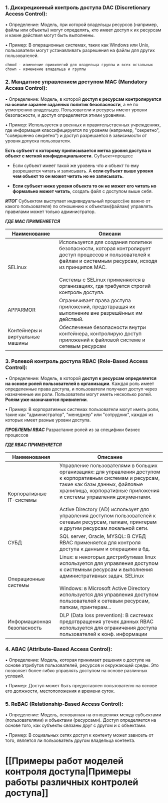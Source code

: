 
### 1. Дискреционный контроль доступа DAC (Discretionary Access Control):

   • Определение: Модель, при которой владельцы ресурсов (например, файлы или объекты) могут определять, кто имеет доступ к их ресурсам и какие действия могут быть выполнены. 

   • Пример: В операционных системах, таких как Windows или Unix, пользователи могут устанавливать разрешения на файлы для других пользователей.

```
chmod - изменение привилегий для владельца группы и всех остальных
chown - изменение владельца и группы
```

### 2. Мандатное управлением доступом MAC (Mandatory Access Control):

   • Определение: Модель, в которой **доступ к ресурсам контролируется на основе заранее заданных политик безопасности**, а не по усмотрению владельцев. Пользователи и ресурсы имеют уровни безопасности, и доступ определяется этими уровнями.

   • Пример: Используется в военных и правительственных учреждениях, где информация классифицируется по уровням (например, "секретно", "совершенно секретно") и доступ разрешается в зависимости от уровня допуска пользователя.

**Есть субъект к которому приписывается метка уровня доступа** 
**и объект с меткой конфиденциальности.**
Субъект=процесс 

- Если субъект имеет такой же уровень что и объект то ему разрешается читать и записывать. А **если субъект выше уровня чем объект то он может читать но не записывать.**

- **Если субъект ниже уровня объекта то он не может его читать но формально может читать**, создать файл с доступом выше себя.

***ИТОГ***
Субъектом выступает индивидуальный процесс(не важно от какого пользователя)
по отношению к объектам(файлам) управлять правилами может только администратор.

***ГДЕ MAC ПРИМЕНЯЕТСЯ***

| Наименование                    | Описани                                                                                                                                                                                                                                                      |
| ------------------------------- | ------------------------------------------------------------------------------------------------------------------------------------------------------------------------------------------------------------------------------------------------------------ |
| SELinux                         | Используется для создания политики безопасности, которая контролирует доступ процессов и пользователей к файлам и системным ресурсам, исходя из принципов MAC. <br><br>Системы с SELinux применяются в организациях, где требуется строгий контроль доступа. |
| APPARMOR                        | Ограничивает права доступа приложений, предотвращая их выполнение вне разрешённых им действий.                                                                                                                                                               |
| Контейнеры и виртуальные машины | Обеспечение безопасности внутри контейнера, контролирую доступ приложений к файловой системе и сетевым ресурсам                                                                                                                                              |


### 3. Ролевой контроль доступа RBAC (Role-Based Access Control):

   • Определение: Модель, в которой **доступ к ресурсам определяется на основе ролей пользователей в организации**. Каждая роль имеет определенные права доступа, и пользователи получают доступ через назначенные им роли. Пользователи могут иметь несколько ролей. **Ролям уже назначаются привилегии**.

   • Пример: В корпоративных системах пользователи могут иметь роли, такие как "администратор", "менеджер" или "сотрудник", каждая из которых имеет разные уровни доступа.

***ПРОБЛЕМЫ RBAC***
Разрастание ролей из за специфики бизнес процессов

***ГДЕ RBAC ПРИМЕНЯЕТСЯ***

| Наименования                | Описание                                                                                                                                                                                                                                                                                                                                                                    |
| --------------------------- | --------------------------------------------------------------------------------------------------------------------------------------------------------------------------------------------------------------------------------------------------------------------------------------------------------------------------------------------------------------------------- |
| Корпоративные IT-системы    | Управление пользователями в больших организациях: для управления доступом к корпоративным системам и ресурсам, такие как базы данных, файловые хранилища, корпоративные приложения и системы управления документами. <br><br>Active Directory (AD) использует для управления доступом пользователей к сетевым ресурсам, папкам, принтерам и другим ресурсам локальной сети. |
| СУБД                        | SQL server, Oracle, MYSQL: В СУБД RBAC применяется для контроля доступа к данным и операциям в бд.                                                                                                                                                                                                                                                                          |
| Операционные системы        | Linux: в некоторых дистрибутивах linux используется для управления доступом к системным ресурсам и выполнения административных задач. SELinux<br><br>Windows: в Microsoft Active Directory используется  для управления доступом пользователей к сетевым ресурсам, папкам, принтерам...<br>                                                                                 |
| Информационная безопасность | DLP (Data loss prevention): В системах предотвращения утечек данных RBAC используется для ограничения доступа пользователей к конф. информации                                                                                                                                                                                                                              |


### 4. ABAC (Attribute-Based Access Control):

   • Определение: Модель, которая принимает решения о доступе на основе атрибутов пользователей, ресурсов и окружающей среды. Это позволяет более гибко управлять доступом на основе различных условий.

   • Пример: Доступ может быть предоставлен пользователю на основе его должности, местоположения и времени суток.

### 5. ReBAC (Relationship-Based Access Control):

   • Определение: Модель, основанная на отношениях между субъектами (пользователями) и объектами (ресурсами). Доступ определяется на основе того, как субъекты связаны друг с другом и с объектами.

   • Пример: В социальных сетях доступ к контенту может зависеть от того, является ли пользователь другом владельца контента.


# [[Примеры работ моделей контроля доступа|Примеры работы различных контролей доступа]]
